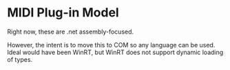 ﻿# MIDI Plug-in Model

Right now, these are .net assembly-focused. 

However, the intent is to move this to COM so any language can be used. Ideal would have been WinRT, but WinRT does not support dynamic loading of types.


